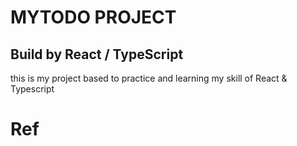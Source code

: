 # MYTODO PROJECT
## Build by React / TypeScript

this is my project based to practice and learning my skill of React & Typescript

# Ref
